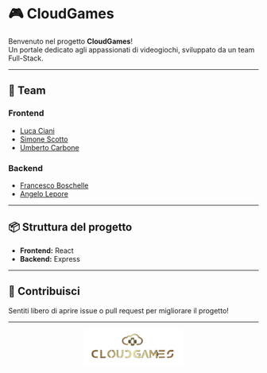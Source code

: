 # 🎮 CloudGames

Benvenuto nel progetto **CloudGames**!  
Un portale dedicato agli appassionati di videogiochi, sviluppato da un team Full-Stack.

---

## 🚀 Team

### Frontend
- [Luca Ciani](https://github.com/LucaCiani)
- [Simone Scotto](https://github.com/simone-scotto)
- [Umberto Carbone](https://github.com/UmbertoCarbone)

### Backend
- [Francesco Boschelle](https://github.com/francescoboschelle)
- [Angelo Lepore](https://github.com/angelo-lepore)

---

## 📦 Struttura del progetto

- **Frontend:** React
- **Backend:** Express

---

## 🤝 Contribuisci

Sentiti libero di aprire issue o pull request per migliorare il progetto!

---

<div align="center">
  <img src="react/public/logo_navbar1.png" alt="CloudGames Logo" width="200"/>
</div>